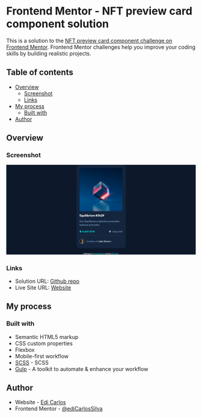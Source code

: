 # Frontend Mentor - NFT preview card component solution

This is a solution to the [NFT preview card component challenge on Frontend Mentor](https://www.frontendmentor.io/challenges/nft-preview-card-component-SbdUL_w0U). Frontend Mentor challenges help you improve your coding skills by building realistic projects.

## Table of contents

- [Overview](#overview)
  - [Screenshot](#screenshot)
  - [Links](#links)
- [My process](#my-process)
  - [Built with](#built-with)
- [Author](#author)

## Overview

### Screenshot

![Screenshot](./screenshot.png)

### Links

- Solution URL: [Github repo](https://github.com/ediCarlosSilva/nft-preview-card-challenge)
- Live Site URL: [Website](https://edicarlossilva.github.io/nft-preview-card-challenge/)

## My process

### Built with

- Semantic HTML5 markup
- CSS custom properties
- Flexbox
- Mobile-first workflow
- [SCSS](https://sass-lang.com/) - SCSS
- [Gulp](https://gulpjs.com/) - A toolkit to automate & enhance your workflow

## Author

- Website - [Edi Carlos](https://edicarlossilva.github.io)
- Frontend Mentor - [@ediCarlosSilva](https://www.frontendmentor.io/profile/ediCarlosSilva)
